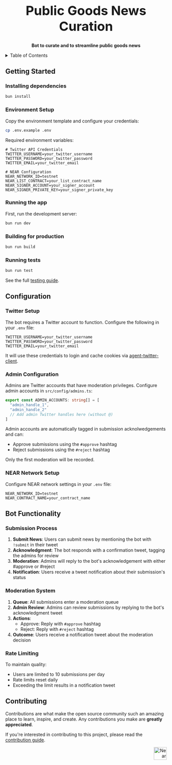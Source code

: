 <!-- markdownlint-disable MD014 -->
<!-- markdownlint-disable MD033 -->
<!-- markdownlint-disable MD041 -->
<!-- markdownlint-disable MD029 -->

<div align="center">

<h1 style="font-size: 2.5rem; font-weight: bold;">Public Goods News Curation</h1>

  <p>
    <strong>Bot to curate and to streamline public goods news</strong>
  </p>

</div>

<details>
  <summary>Table of Contents</summary>

- [Getting Started](#getting-started)
  - [Installing dependencies](#installing-dependencies)
  - [Environment Setup](#environment-setup)
  - [Running the app](#running-the-app)
  - [Building for production](#building-for-production)
  - [Running tests](#running-tests)
- [Configuration](#configuration)
  - [Twitter Setup](#twitter-setup)
  - [Admin Configuration](#admin-configuration)
  - [NEAR Network Setup](#near-network-setup)
- [Bot Functionality](#bot-functionality)
  - [Submission Process](#submission-process)
  - [Moderation System](#moderation-system)
  - [Rate Limiting](#rate-limiting)
- [Contributing](#contributing)

</details>

## Getting Started

### Installing dependencies

```bash
bun install
```

### Environment Setup

Copy the environment template and configure your credentials:

```bash
cp .env.example .env
```

Required environment variables:

```env
# Twitter API Credentials
TWITTER_USERNAME=your_twitter_username
TWITTER_PASSWORD=your_twitter_password
TWITTER_EMAIL=your_twitter_email

# NEAR Configuration
NEAR_NETWORK_ID=testnet
NEAR_LIST_CONTRACT=your_list_contract_name
NEAR_SIGNER_ACCOUNT=your_signer_account
NEAR_SIGNER_PRIVATE_KEY=your_signer_private_key
```

### Running the app

First, run the development server:

```bash
bun run dev
```

### Building for production

```bash
bun run build
```

### Running tests

```bash
bun run test
```

See the full [testing guide](./playwright-tests/README.md).

## Configuration

### Twitter Setup

The bot requires a Twitter account to function. Configure the following in your `.env` file:

```env
TWITTER_USERNAME=your_twitter_username
TWITTER_PASSWORD=your_twitter_password
TWITTER_EMAIL=your_twitter_email
```

It will use these credentials to login and cache cookies via [agent-twitter-client](https://github.com/ai16z/agent-twitter-client).

### Admin Configuration

Admins are Twitter accounts that have moderation privileges. Configure admin accounts in `src/config/admins.ts`:

```typescript
export const ADMIN_ACCOUNTS: string[] = [
  "admin_handle_1",
  "admin_handle_2"
  // Add admin Twitter handles here (without @)
]
```

Admin accounts are automatically tagged in submission acknolwedgements and can:

- Approve submissions using the `#approve` hashtag
- Reject submissions using the `#reject` hashtag

Only the first moderation will be recorded.

### NEAR Network Setup

Configure NEAR network settings in your `.env` file:

```env
NEAR_NETWORK_ID=testnet
NEAR_CONTRACT_NAME=your_contract_name
```

## Bot Functionality

### Submission Process

1. **Submit News**: Users can submit news by mentioning the bot with `!submit` in their tweet
2. **Acknowledgment**: The bot responds with a confirmation tweet, tagging the admins for review
3. **Moderation**: Admins will reply to the bot's acknowledgement with either #approve or #reject
4. **Notification**: Users receive a tweet notification about their submission's status

### Moderation System

1. **Queue**: All submissions enter a moderation queue
2. **Admin Review**: Admins can review submissions by replying to the bot's acknowledgment tweet
3. **Actions**:
   - Approve: Reply with `#approve` hashtag
   - Reject: Reply with `#reject` hashtag
4. **Outcome**: Users receive a notification tweet about the moderation decision

### Rate Limiting

To maintain quality:

- Users are limited to 10 submissions per day
- Rate limits reset daily
- Exceeding the limit results in a notification tweet

## Contributing

Contributions are what make the open source community such an amazing place to learn, inspire, and create. Any contributions you make are **greatly appreciated**.

If you're interested in contributing to this project, please read the [contribution guide](./CONTRIBUTING).

<div align="right">
<a href="https://nearbuilders.org" target="_blank">
<img
  src="https://builders.mypinata.cloud/ipfs/QmWt1Nm47rypXFEamgeuadkvZendaUvAkcgJ3vtYf1rBFj"
  alt="Near Builders"
  height="40"
/>
</a>
</div>
